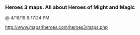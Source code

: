 ﻿

### Heroes 3 maps. All about Heroes of Might and Magic
@ 4/16/19 9:17:24 PM

http://www.maps4heroes.com/heroes3/maps.php

